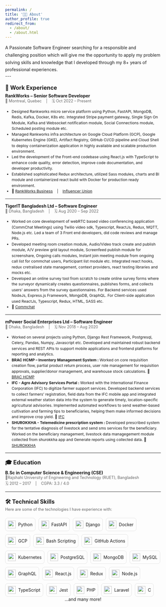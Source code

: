 ```yaml
---
permalink: /
title: '👨‍💻 About'
author_profile: true
redirect_from:
  - /about/
  - /about.html
---
```


<div style="font-size: 1em; line-height: 1.7;">
A Passionate Software Engineer searching for a responsible and challenging position which will give me the opportunity to apply my problem solving skills and knowledge that I developed through my 8+ years of professional experiences.
</div>
---

<div style="font-size: 1.3em; font-weight: bold; margin-top: 1em;">💼 Work Experience</div>
<div style="font-size: 1em; font-weight: bold; margin-top: .5em;"> RankWorks – Senior Software Developer</div>
<div style="font-size: 0.9em; color: #666;">📍 Montreal, Quebec &nbsp;&nbsp; | &nbsp;&nbsp; 🗓 Oct 2022 – Present</div>

<ul style="font-size: 0.88em; line-height: 1.5;">
  <li>Designed Rankworks micro service platform using Python, FastAPI, MongoDB, Redis, Kafka, Docker, K8s etc. Integrated Stripe payment gateway, Single Sign On Module, Kafka and Websocket notification module, Social Connections module, Scheduled posting module etc.</li>
  <li>Managed Rankworks infra architecture on Google Cloud Platform (GCP), Google Kubernetes Engine (GKE), Artifact Registry, GitHub CI/CD pipeline and Cloud Shell to deploy containerization application in highly available and scalable production environment.</li>
  <li>Led the development of the Front-end codebase using React.js with TypeScript to enhance code quality, error detection, improve code documentation, and developer productivity.</li>
  <li>Established sophisticated Redux architecture, utilized Sass modules, charts and BI module and containerized react build with Docker for production ready environment.</li>
  <li>🔗 <a href="https://business.rankworks.com">RankWorks Business</a> &nbsp;&nbsp; | &nbsp;&nbsp; <a href="https://dev.influencerunion.net">Influencer Union</a></li>
</ul>

---

<div style="font-size: 1em; font-weight: bold; margin-top: .5em;"> TigerIT Bangladesh Ltd – Software Engineer</div>

<div style="font-size: 0.9em; color: #666;">📍 Dhaka, Bangladesh &nbsp;&nbsp; | &nbsp;&nbsp; 🗓 Aug 2020 – Sep 2022</div>

<ul style="font-size: 0.88em; line-height: 1.5;">
  <li>Worked on core development of webRTC based video conferencing application (CommChat Meetings) using Twilio video sdk, Typescript, ReactJs, Redux, MQTT, Node.js  etc. Led a team of 3 Front end developers, did code reviews and manage PRs.</li>
  <li>Developed meeting room creation module, Audio/Video track create and publish module, A/V preview grid layout module, Screenfeed publish module for screenshare, Ongoing calls modules, Instant join meeting module from ongoing call list for commchat users, Participant list module etc. Integrated react hooks, redux cretralised state management, context providers, react testing libraries and mocks etc.</li>
  <li>Developed an online survey tool from scratch to create online survey forms where the surveyor dynamically creates questionnaires, publishes forms, and collects users' answers from the survey questionnaires. For Backend services used NodeJs, Express.js Framework, MongoDB, GraphQL. For Client-side application used ReactJs, Typescript, Redux, HTML, SASS etc.</li>
  <li>🔗 <a href="https://www.commchat.com">Commchat</a></li>
</ul>

---

<div style="font-size: 1em; font-weight: bold; margin-top: .5em;"> mPower Social Enterprises Ltd – Software Engineer</div>

<div style="font-size: 0.9em; color: #666;">📍 Dhaka, Bangladesh &nbsp;&nbsp; | &nbsp;&nbsp; 🗓 Nov 2018 – Aug 2020</div>

<ul style="font-size: 0.88em; line-height: 1.5;">
  <li>Worked on several projects using Python, Django Rest Framework, Postgresql, Celery, Pandas, Numpy, Javascript etc. Developed and maintained robust backend services and REST APIs to support mobile applications and frontend platforms for reporting and analytics.</li>
  <li><strong>BRAC HCMP – Inventory Management System : </strong> Worked on core requisition creation flow, partial product return process, user role management for requisition approvals, supplier/donor management, and warehouse stock calculations. 🔗 <a href="https://hcmp-inventory.brac.net/">BRAC HCMP</a></li>
  <li><strong>IFC - Agro Advisory Services Portal : </strong> Worked with the International Finance Corporation (IFC) to digitize farmer support services. Developed backend services to collect farmers’ registration, field data from the IFC mobile app and integrated external weather station data into the system to generate timely, location-specific agricultural advisories. Implemented automated workflows to send weather-based cultivation and farming tips to beneficiaries, helping them make informed decisions and improve crop yield. 🔗 <a href="http://ifc.mpower-social.com:4001/accounts/login/">IFC</a></li>
  <li><strong>SHUROKKHA - Telemedicine prescription system : </strong> Developed prescribed system for the tentative diagnosis of livestock and send sms services for the beneficiary. Worked on the beneficiary management, livestock data managegement module collected from shurokkha app and Generate reports using collected data.  🔗 <a href="http://ifc.mpower-social.com:7001/accounts/login/">SHUROKKHA</a></li>
</ul>

---

<div style="font-size: 1.3em; font-weight: bold; margin-top: 1em;">🎓 Education</div>
<div style="font-size: 1em; font-weight: bold; margin-top: .5em;">B.Sc in Computer Science & Engineering (CSE)</div>
<div style="font-size: 0.9em; color: #666;">📍Rajshahi University of Engineering and Technology (RUET), Bangladesh</div>
<div style="font-size: 0.9em; color: #666; margin-top: 3px;">  🗓 2012 – 2017 &nbsp;&nbsp; | &nbsp;&nbsp; CGPA: 3.3 / 4.0</div>

---

<div style="font-size: 1.3em; font-weight: bold; margin-top: 1em;">🛠️ Technical Skills</div>
<div style="font-size: 0.9em; color: #666;">Here are some of the technologies I have experience with: </div>

<div style="display: flex; flex-wrap: wrap; gap: 10px; margin-top: 20px;">
  <div style="border: 1px solid #e0e0e0; padding: 8px; border-radius: 8px; display: flex; align-items: center; gap: 8px;">
    <img src="https://cdn.jsdelivr.net/gh/devicons/devicon/icons/python/python-original.svg" width="25" height="25" /> Python
  </div>

  <div style="border: 1px solid #e0e0e0; padding: 8px; border-radius: 8px; display: flex; align-items: center; gap: 8px;">
    <img src="https://cdn.jsdelivr.net/gh/devicons/devicon/icons/fastapi/fastapi-original.svg" width="25" height="25" /> FastAPI
  </div>

  <div style="border: 1px solid #e0e0e0; padding: 8px; border-radius: 8px; display: flex; align-items: center; gap: 8px;">
    <img src="https://cdn.jsdelivr.net/gh/devicons/devicon/icons/django/django-plain.svg" width="25" height="25" /> Django
  </div>

  <div style="border: 1px solid #e0e0e0; padding: 8px; border-radius: 8px; display: flex; align-items: center; gap: 8px;">
    <img src="https://cdn.jsdelivr.net/gh/devicons/devicon/icons/docker/docker-original.svg" width="25" height="25" /> Docker
  </div>

  <div style="border: 1px solid #e0e0e0; padding: 8px; border-radius: 8px; display: flex; align-items: center; gap: 8px;">
    <img src="https://cdn.jsdelivr.net/gh/devicons/devicon/icons/googlecloud/googlecloud-original.svg" width="25" height="25" /> GCP
  </div>

  <div style="border: 1px solid #e0e0e0; padding: 8px; border-radius: 8px; display: flex; align-items: center; gap: 8px;">
    <img src="https://cdn.jsdelivr.net/gh/devicons/devicon/icons/bash/bash-original.svg" width="25" height="25" /> Bash Scripting
  </div>

  <div style="border: 1px solid #e0e0e0; padding: 8px; border-radius: 8px; display: flex; align-items: center; gap: 8px;">
    <img src="https://cdn.jsdelivr.net/gh/devicons/devicon/icons/github/github-original.svg" width="25" height="25" /> GitHub Actions
  </div>

  <div style="border: 1px solid #e0e0e0; padding: 8px; border-radius: 8px; display: flex; align-items: center; gap: 8px;">
    <img src="https://cdn.jsdelivr.net/gh/devicons/devicon/icons/kubernetes/kubernetes-plain.svg" width="25" height="25" /> Kubernetes
  </div>

  <div style="border: 1px solid #e0e0e0; padding: 8px; border-radius: 8px; display: flex; align-items: center; gap: 8px;">
    <img src="https://cdn.jsdelivr.net/gh/devicons/devicon/icons/postgresql/postgresql-original.svg" width="25" height="25" /> PostgreSQL
  </div>

  <div style="border: 1px solid #e0e0e0; padding: 8px; border-radius: 8px; display: flex; align-items: center; gap: 8px;">
    <img src="https://cdn.jsdelivr.net/gh/devicons/devicon/icons/mongodb/mongodb-original.svg" width="25" height="25" /> MongoDB
  </div>

  <div style="border: 1px solid #e0e0e0; padding: 8px; border-radius: 8px; display: flex; align-items: center; gap: 8px;">
    <img src="https://cdn.jsdelivr.net/gh/devicons/devicon/icons/mysql/mysql-original.svg" width="25" height="25" /> MySQL
  </div>

  <div style="border: 1px solid #e0e0e0; padding: 8px; border-radius: 8px; display: flex; align-items: center; gap: 8px;">
    <img src="https://cdn.jsdelivr.net/gh/devicons/devicon/icons/graphql/graphql-plain.svg" width="25" height="25" /> GraphQL
  </div>

  <div style="border: 1px solid #e0e0e0; padding: 8px; border-radius: 8px; display: flex; align-items: center; gap: 8px;">
    <img src="https://cdn.jsdelivr.net/gh/devicons/devicon/icons/react/react-original.svg" width="25" height="25" /> React.js
  </div>

  <div style="border: 1px solid #e0e0e0; padding: 8px; border-radius: 8px; display: flex; align-items: center; gap: 8px;">
    <img src="https://cdn.jsdelivr.net/gh/devicons/devicon/icons/redux/redux-original.svg" width="25" height="25" /> Redux
  </div>

  <div style="border: 1px solid #e0e0e0; padding: 8px; border-radius: 8px; display: flex; align-items: center; gap: 8px;">
    <img src="https://cdn.jsdelivr.net/gh/devicons/devicon/icons/nodejs/nodejs-original.svg" width="25" height="25" /> Node.js
  </div>

  <div style="border: 1px solid #e0e0e0; padding: 8px; border-radius: 8px; display: flex; align-items: center; gap: 8px;">
    <img src="https://cdn.jsdelivr.net/gh/devicons/devicon/icons/typescript/typescript-original.svg" width="25" height="25" /> TypeScript
  </div>

  <div style="border: 1px solid #e0e0e0; padding: 8px; border-radius: 8px; display: flex; align-items: center; gap: 8px;">
    <img src="https://cdn.jsdelivr.net/gh/devicons/devicon/icons/jest/jest-plain.svg" width="25" height="25" /> Jest
  </div>

  <div style="border: 1px solid #e0e0e0; padding: 8px; border-radius: 8px; display: flex; align-items: center; gap: 8px;">
    <img src="https://cdn.jsdelivr.net/gh/devicons/devicon/icons/php/php-original.svg" width="25" height="25" /> PHP
  </div>

  <div style="border: 1px solid #e0e0e0; padding: 8px; border-radius: 8px; display: flex; align-items: center; gap: 8px;">
    <img src="https://cdn.jsdelivr.net/gh/devicons/devicon/icons/laravel/laravel-plain.svg" width="25" height="25" /> Laravel
  </div>

  <div style="border: 1px solid #e0e0e0; padding: 8px; border-radius: 8px; display: flex; align-items: center; gap: 8px;">
    <img src="https://cdn.jsdelivr.net/gh/devicons/devicon/icons/c/c-original.svg" width="25" height="25" /> C
  </div>

</div>

<div align="center">
...and many more!
</div>
